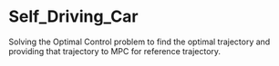 # Self_Driving_Car
Solving the Optimal Control problem to find the optimal trajectory and providing that trajectory to MPC for reference trajectory.
